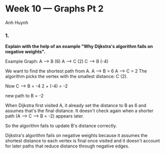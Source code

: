 # Week 10 — Graphs Pt 2

Anh Huynh

### 1.

**Explain with the help of an example "Why Dijkstra's algorithm fails on negative weights".**

Example Graph:
A —> B (6)
A —> C (2)
C —> B (-4)

We want to find the shortest path from A. 
A —> B = 6
A —> C = 2
The algorithm picks the vertex with the smallest distance: C (2).

Now C —> B = -4
2 + (-4) = -2

new path to B = -2

When Dijkstra first visited A, it already set the distance to B as 6 and assumes that's the final distance. It doesn't check again when a shorter path (A —> C —> B = -2) appears later.

So the algorithm fails to update B's distance correctly.



Dijkstra's algorithm fails on negative weights because it assumes the shortest distance to each vertex is final once visited and it doesn't account for later paths that reduce distance through negative edges.

